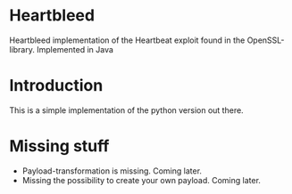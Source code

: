 Heartbleed
==========

Heartbleed implementation of the Heartbeat exploit found in the OpenSSL-library. Implemented in Java

# Introduction

This is a simple implementation of the python version out there.

# Missing stuff

* Payload-transformation is missing. Coming later.
* Missing the possibility to create your own payload. Coming later.